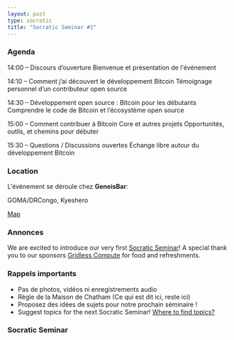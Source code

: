 ```yaml
---
layout: post
type: socratic
title: "Socratic Seminar #1"
---
```


### Agenda

14:00 – Discours d’ouverture
Bienvenue et présentation de l'événement

14:10 – Comment j’ai découvert le développement Bitcoin
Témoignage personnel d’un contributeur open source

14:30 – Développement open source : Bitcoin pour les débutants
Comprendre le code de Bitcoin et l’écosystème open source

15:00 – Comment contribuer à Bitcoin Core et autres projets
Opportunités, outils, et chemins pour débuter

15:30 – Questions / Discussions ouvertes
Échange libre autour du développement Bitcoin

### Location

L'événement se déroule chez  **GeneisBar**:

GOMA/DRCongo,
Kyeshero

[Map](https://goo.gl/maps/6S79eh2rn5RK3BhEA)  


### Annonces

We are excited to introduce our very first [Socratic Seminar](/about)! A special thank you to our 
sponsors [Gridless Compute](https://gridlesscompute.com/) for food and refreshments.

### Rappels importants

   - Pas de photos, vidéos ni enregistrements audio
   - Règle de la Maison de Chatham (Ce qui est dit ici, reste ici)
   - Proposez des idées de sujets pour notre prochain séminaire !
   - Suggest topics for the next Socratic Seminar! [Where to find topics?](/topics)

### Socratic Seminar
